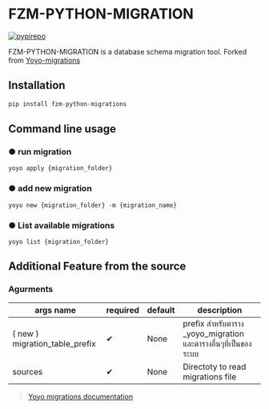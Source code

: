 # FZM-PYTHON-MIGRATION
[![pypirepo](https://img.shields.io/badge/pypi-blue.svg)](https://pypi.org/project/fzm-python-migrations/)

FZM-PYTHON-MIGRATION is a database schema migration tool.
Forked from [Yoyo-migrations](https://pypi.org/project/yoyo-migrations/#history)

## Installation
```python
pip install fzm-python-migrations
```

## Command line usage
### ● run migration
```comman
yoyo apply {migration_folder}
```
### ● add new migration
```
yoyo new {migration_folder} -m {migration_name}
```

### ● List available migrations
```
yoyo list {migration_folder}
```

## Additional Feature from the source

### Agurments
| args name | required | default | description |
| ----- | ---- | ---- | ---- |
| ( new ) migration_table_prefix | ✔ | None | prefix สำหรับตาราง _yoyo_migration และตารางอื่นๆที่เป็นของระบบ |
| sources | ✔ | None | Directoty to read migrations file |


> [Yoyo migrations documentation](https://ollycope.com/software/yoyo)
